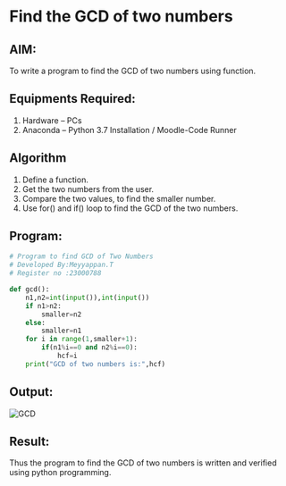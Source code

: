 # Find the GCD of two numbers

## AIM:
To write a program to find the GCD of two numbers using function.

## Equipments Required:
1. Hardware – PCs
2. Anaconda – Python 3.7 Installation / Moodle-Code Runner

## Algorithm
1. Define a function.
2. Get the two numbers from the user.
3. Compare the two values, to find the smaller number.
4. Use for() and if() loop to find the GCD of the two numbers.

## Program:
```py
# Program to find GCD of Two Numbers
# Developed By:Meyyappan.T
# Register no :23000788

def gcd():
    n1,n2=int(input()),int(input())
    if n1>n2:
        smaller=n2
    else:
        smaller=n1
    for i in range(1,smaller+1):
        if(n1%i==0 and n2%i==0):
            hcf=i
    print("GCD of two numbers is:",hcf)

```

## Output:
![GCD](https://github.com/marcoyoi/GCD-of-two-numbers/assets/128804366/82aae918-e530-4417-9947-b0e9d266ebcc)


## Result:
Thus the program to find the GCD of two numbers is written and verified using python programming.
